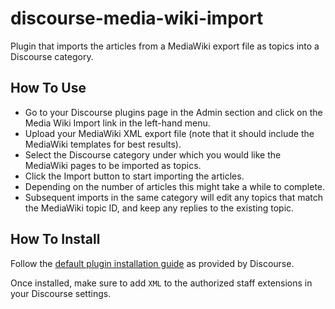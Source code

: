 # discourse-media-wiki-import

Plugin that imports the articles from a MediaWiki export file as topics into a Discourse category.

## How To Use

- Go to your Discourse plugins page in the Admin section and click on the Media Wiki Import link in the left-hand menu.
- Upload your MediaWiki XML export file (note that it should include the MediaWiki templates for best results).
- Select the Discourse category under which you would like the MediaWiki pages to be imported as topics.
- Click the Import button to start importing the articles.
- Depending on the number of articles this might take a while to complete.
- Subsequent imports in the same category will edit any topics that match the MediaWiki topic ID, and keep any replies to the existing topic.

## How To Install
Follow the [default plugin installation guide](https://meta.discourse.org/t/install-plugins-in-discourse/19157) as provided by Discourse.

Once installed, make sure to add `XML` to the authorized staff extensions in your Discourse settings.

